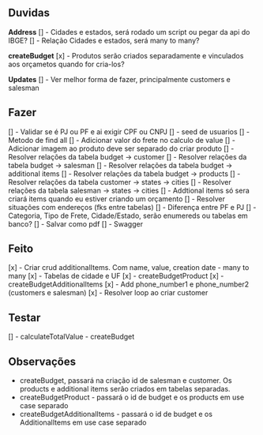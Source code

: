 ## Duvidas

**Address**
[] - Cidades e estados, será rodado um script ou pegar da api do IBGE?
[] - Relação Cidades e estados, será many to many?

**createBudget**
[x] - Produtos serão criados separadamente e vinculados aos orçametos quando for cria-los?

**Updates**
[] - Ver melhor forma de fazer, principalmente customers e salesman

## Fazer

[] - Validar se é PJ ou PF e ai exigir CPF ou CNPJ
[] - seed de usuarios
[] - Metodo de find all
[] - Adicionar valor do frete no calculo de value
[] - Adicionar imagem ao produto deve ser separado do criar produto
[] - Resolver relações da tabela budget -> customer
[] - Resolver relações da tabela budget -> salesman
[] - Resolver relações da tabela budget -> additional items
[] - Resolver relações da tabela budget -> products
[] - Resolver relações da tabela customer -> states -> cities
[] - Resolver relações da tabela salesman -> states -> cities
[] - Addtional items só sera criará items quando eu estiver criando um orçamento
[] - Resolver situações com endereços (fks entre tabelas)
[] - Diferença entre PF e PJ
[] - Categoria, Tipo de Frete, Cidade/Estado, serão enumereds ou tabelas em banco?
[] - Salvar como pdf
[] - Swagger

## Feito

[x] - Criar crud additionalItems. Com name, value, creation date - many to many
[x] - Tabelas de cidade e UF
[x] - createBudgetProduct
[x] - createBudgetAdditionalItems
[x] - Add phone_number1 e phone_number2 (customers e salesman)
[x] - Resolver loop ao criar customer

## Testar

[] - calculateTotalValue - createBudget

## Observações

- createBudget, passará na criação id de salesman e customer. Os products e additional items serão criados em tabelas separadas.
- createBudgetProduct - passará o id de budget e os products em use case separado
- createBudgetAdditionalItems - passará o id de budget e os AdditionalItems em use case separado
